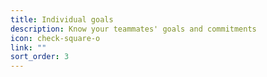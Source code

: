 ```yaml
---
title: Individual goals
description: Know your teammates' goals and commitments
icon: check-square-o
link: ""
sort_order: 3
---
```

